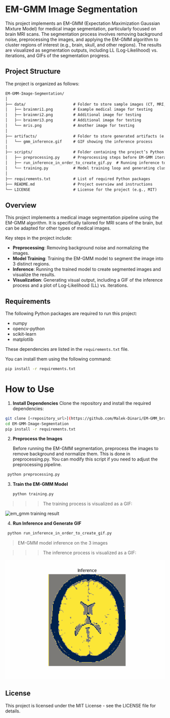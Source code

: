 # EM-GMM Image Segmentation

This project implements an EM-GMM (Expectation Maximization Gaussian Mixture Model) for medical image segmentation, particularly focused on brain MRI scans. The segmentation process involves removing background noise, preprocessing the images, and applying the EM-GMM algorithm to cluster regions of interest (e.g., brain, skull, and other regions). The results are visualized as segmentation outputs, including LL (Log-Likelihood) vs. iterations, and GIFs of the segmentation progress.

## Project Structure

The project is organized as follows:

  `````markdown
EM-GMM-Image-Segmentation/
│
├── data/                     # Folder to store sample images (CT, MRI, etc.)
│   ├── brainmri1.png         # Example medical image for testing
│   ├── brainmri2.png         # Additional image for testing
│   ├── brainmri3.png         # Additional image for testing
│   └── mris.png              # Another image for testing
│
├── artifacts/                # Folder to store generated artifacts (e.g., GIFs, plots)
│   └── gmm_inference.gif     # GIF showing the inference process
│
├── scripts/                  # Folder containing the project’s Python scripts
│   ├── preprocessing.py      # Preprocessing steps before EM-GMM iteration
│   ├── run_inference_in_order_to_create_gif.py  # Running inference to generate inference images and LL vs. iterations plot
│   └── training.py           # Model training loop and generating cluster alignments
│
├── requirements.txt          # List of required Python packages
├── README.md                 # Project overview and instructions
└── LICENSE                   # License for the project (e.g., MIT)
  `````



## Overview

This project implements a medical image segmentation pipeline using the EM-GMM algorithm. It is specifically tailored for MRI scans of the brain, but can be adapted for other types of medical images.

Key steps in the project include:
- **Preprocessing**: Removing background noise and normalizing the images.
- **Model Training**: Training the EM-GMM model to segment the image into 3 distinct regions.
- **Inference**: Running the trained model to create segmented images and visualize the results.
- **Visualization**: Generating visual output, including a GIF of the inference process and a plot of Log-Likelihood (LL) vs. iterations.

## Requirements

The following Python packages are required to run this project:

- numpy
- opencv-python
- scikit-learn
- matplotlib

These dependencies are listed in the `requirements.txt` file.

You can install them using the following command:

```bash
pip install -r requirements.txt
```

# How to Use

1. **Install Dependencies**
   Clone the repository and install the required dependencies:

```bash
git clone [<repository_url>](https://github.com/Malek-Dinari/EM-GMM_brain_mri_segmentation.git)
cd EM-GMM-Image-Segmentation
pip install -r requirements.txt
```


2. **Preprocess the Images**

   Before running the EM-GMM segmentation, preprocess the images to remove background and normalize them. This is done in preprocessing.py. You can modify this script if you need to adjust the preprocessing pipeline.

  ```bash
   python preprocessing.py
  ```

3. **Train the EM-GMM Model**

   ```bash
   python training.py
    ```

>>> The training process is visualized as a GIF:

![em_gmm training result](artifacts/gmm_training_progress.gif)


4. **Run Inference and Generate GIF**

  ```bash
   python run_inference_in_order_to_create_gif.py
  ```

> EM-GMM model inference on the 3 images

>>> The inference process is visualized as a GIF:

![em_gmm inference](artifacts/gmm_inference.gif)


## License

  This project is licensed under the MIT License - see the LICENSE file for details.
